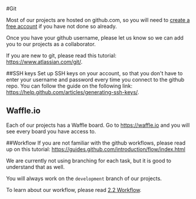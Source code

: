 #Git

Most of our projects are hosted on github.com, so you will need to [create a free account](https://github.com/join) if you have not done so already.

Once you have your github username, please let us know so we can add you to our projects as a collaborator.

If you are new to git, please read this tutorial: https://www.atlassian.com/git/.

##SSH keys
Set up SSH keys on your account, so that you don't have to enter your username and password every time you connect to the github repo. You can follow the guide on the following link: https://help.github.com/articles/generating-ssh-keys/.

## Waffle.io
Each of our projects has a Waffle board. Go to https://waffle.io and you will see every board you have access to.

##Workflow
If you are not familiar with the github workflows, please read up on this tutorial: https://guides.github.com/introduction/flow/index.html

We are currently not using branching for each task, but it is good to understand that as well.

You will always work on the `development` branch of our projects.

To learn about our workflow, please read [2.2 Workflow](https://dangerfarms.gitbooks.io/newcomers-guide/content/section-2/2-Workflow/index.html).

